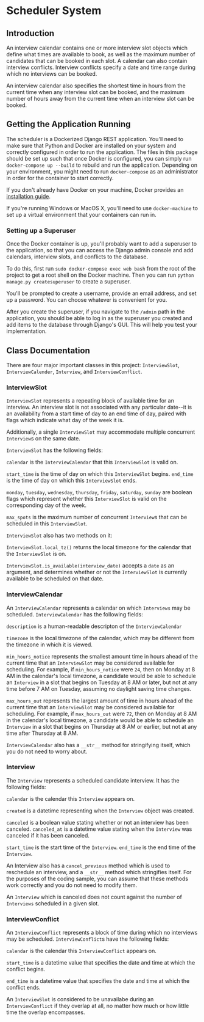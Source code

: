 # Scheduler System

## Introduction

An interview calendar contains one or more interview slot objects which define what times are available to book,
as well as the maximum number of candidates that can be booked in each slot. A calendar can also contain interview
conflicts. Interview conflicts specify a date and time range during which no interviews can be booked.

An interview calendar also specifies the shortest time in hours from the current time when any interview slot can
be booked, and the maximum number of hours away from the current time when an interview slot can be booked.

## Getting the Application Running

The scheduler is a Dockerized Django REST application. You'll need to make sure that Python and Docker are installed on
your system and correctly configured in order to run the application. The files in this package should be set up
such that once Docker is configured, you can simply run `docker-compose up --build` to rebuild and run the
application. Depending on your environment, you might need to run `docker-compose` as an administrator in order for
the container to start correctly.

If you don't already have Docker on your machine, Docker provides an [installation guide](https://docs.docker.com/engine/installation/).

If you're running Windows or MacOS X, you'll need to use `docker-machine` to set up a virtual environment that your containers can run in.

### Setting up a Superuser

Once the Docker container is up, you'll probably want to add a superuser to the application, so that you can access the
Django admin console and add calendars, interview slots, and conflicts to the database.

To do this, first run `sudo docker-compose exec web bash` from the root of the project to get a root shell on the Docker machine.
Then you can run `python manage.py createsuperuser` to create a superuser.

You'll be prompted to create a username, provide an email address, and set up a password. You can choose whatever is convenient for you.

After you create the superuser, if you navigate to the `/admin` path in the application, you should be able to log in as the superuser
you created and add items to the database through Django's GUI. This will help you test your implementation.


## Class Documentation

There are four major important classes in this project:
`InterviewSlot`, `InterviewCalender`, `Interview`, and `InterviewConflict`.

### InterviewSlot

`InterviewSlot` represents a repeating block of available time for an interview. An interview
slot is not associated with any particular date--it is an availability from a start time of day
to an end time of day, paired with flags which indicate what day of the week it is.

Additionally, a single `InterviewSlot` may accommodate multiple concurrent `Interview`s on the same
date.

`InterviewSlot` has the following fields:

`calendar` is the `InterviewCalendar` that this `InterviewSlot` is valid on.

`start_time` is the time of day on which this `InterviewSlot` begins.
`end_time` is the time of day on which this `InterviewSlot` ends.

`monday`, `tuesday`, `wednesday`, `thursday`, `friday`, `saturday`, `sunday` are boolean flags
which represent whether this `InterviewSlot` is valid on the corresponding day of the week.

`max_spots` is the maximum number of concurrent `Interview`s that can be scheduled in this
`InterviewSlot`.

`InterviewSlot` also has two methods on it:

`InterviewSlot.local_tz()` returns the local timezone for the calendar that the `InterviewSlot`
is on.

`InterviewSlot.is_available(interview_date)` accepts a `date` as an argument, and determines
whether or not the `InterviewSlot` is currently available to be scheduled on that date.

### InterviewCalendar

An `InterviewCalendar` represents a calendar on which `Interviews` may be scheduled.
`InterviewCalendar` has the following fields:

`description` is a human-readable descripton of the `InterviewCalendar`

`timezone` is the local timezone of the calendar, which may be different from the timezone in
which it is viewed.

`min_hours_notice` represents the smallest amount time in hours ahead of the current time
that an `InterviewSlot` may be considered available for scheduling. For example,
if `min_hours_notice` were `24`, then on Monday at 8 AM in the calendar's local timezone, a candidate
would be able to schedule an `Interview` in a slot that begins on Tuesday at 8 AM or later, but not
at any time before 7 AM on Tuesday, assuming no daylight saving time changes.

`max_hours_out` represents the largest amount of time in hours ahead of the current time
that an `InterviewSlot` may be considered available for scheduling. For example,
if `max_hours_out` were `72`, then on Monday at 8 AM in the calendar's local timezone, a candidate
would be able to schedule an `Interview` in a slot that begins on Thursday at 8 AM or earlier,
but not at any time after Thursday at 8 AM.

`InterviewCalendar` also has a `__str__` method for stringifying itself, which you do not need to
worry about.

### Interview

The `Interview` represents a scheduled candidate interview. It has the following fields:

`calendar` is the calendar this `Interview` appears on.

`created` is a datetime representing when the `Interview` object was created.

`canceled` is a boolean value stating whether or not an interview has been canceled.
`canceled_at` is a datetime value stating when the `Interview` was canceled if it has been canceled.

`start_time` is the start time of the `Interview`.
`end_time` is the end time of the `Interview`.

An Interview also has a `cancel_previous` method which is used to reschedule an interview, and a
`__str__` method which stringifies itself. For the purposes of the coding sample, you can assume that
these methods work correctly and you do not need to modify them.

An `Interview` which is canceled does not count against the number of `Interviews` scheduled
in a given slot.

### InterviewConflict

An `InterviewConflict` represents a block of time during which no interviews may be scheduled.
`InterviewConflict`s have the following fields:

`calendar` is the calendar this `InterviewConflict` appears on.

`start_time` is a datetime value that specifies the date and time at which the conflict begins.

`end_time` is a datetime value that specifies the date and time at which the conflict ends.

An `InterviewSlot` is considered to be unavailabe during an `InterviewConflict` if they overlap at
all, no matter how much or how little time the overlap encompasses.
